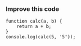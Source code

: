 ### Improve this code 
```
function calc(a, b) {
    return a + b;
}
console.log(calc(5, '5'));

```

